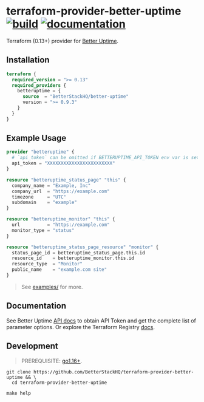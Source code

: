 # terraform-provider-better-uptime [![build](https://github.com/BetterStackHQ/terraform-provider-better-uptime/actions/workflows/build.yml/badge.svg?branch=master)](https://github.com/BetterStackHQ/terraform-provider-better-uptime/actions/workflows/build.yml) [![documentation](https://img.shields.io/badge/-documentation-blue)](https://registry.terraform.io/providers/BetterStackHQ/better-uptime/latest/docs)

Terraform (0.13+) provider for [Better Uptime](https://uptime.betterstack.com/).

## Installation

```terraform
terraform {
  required_version = ">= 0.13"
  required_providers {
    betteruptime = {
      source  = "BetterStackHQ/better-uptime"
      version = ">= 0.9.3"
    }
  }
}
```

## Example Usage

```terraform
provider "betteruptime" {
  # `api_token` can be omitted if BETTERUPTIME_API_TOKEN env var is set.
  api_token = "XXXXXXXXXXXXXXXXXXXXXXXX"
}

resource "betteruptime_status_page" "this" {
  company_name = "Example, Inc"
  company_url  = "https://example.com"
  timezone     = "UTC"
  subdomain    = "example"
}

resource "betteruptime_monitor" "this" {
  url          = "https://example.com"
  monitor_type = "status"
}

resource "betteruptime_status_page_resource" "monitor" {
  status_page_id = betteruptime_status_page.this.id
  resource_id    = betteruptime_monitor.this.id
  resource_type  = "Monitor"
  public_name    = "example.com site"
}
```

> See [examples/](examples/) for more.

## Documentation

See Better Uptime [API docs](https://betterstack.com/docs/uptime/api/getting-started-with-uptime-api/) to obtain API Token and get the complete list of parameter options. Or explore the Terraform Registry [docs](https://registry.terraform.io/providers/BetterStackHQ/better-uptime/latest/docs).

## Development

> PREREQUISITE: [go1.16+](https://golang.org/dl/).

```shell script
git clone https://github.com/BetterStackHQ/terraform-provider-better-uptime && \
  cd terraform-provider-better-uptime

make help
```
